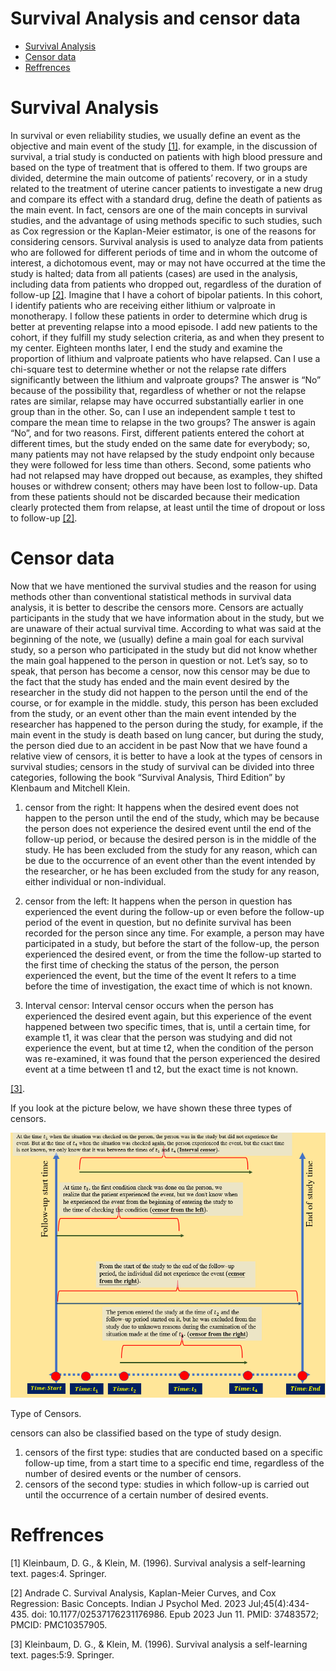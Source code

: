 # Survival Analysis and censor data


- [Survival Analysis](#survival-analysis)
- [Censor data](#censor-data)
- [Reffrences](#reffrences)

# Survival Analysis

In survival or even reliability studies, we usually define an event as
the objective and main event of the study [\[1\]](#1). for example, in
the discussion of survival, a trial study is conducted on patients with
high blood pressure and based on the type of treatment that is offered
to them. If two groups are divided, determine the main outcome of
patients’ recovery, or in a study related to the treatment of uterine
cancer patients to investigate a new drug and compare its effect with a
standard drug, define the death of patients as the main event. In fact,
censors are one of the main concepts in survival studies, and the
advantage of using methods specific to such studies, such as Cox
regression or the Kaplan-Meier estimator, is one of the reasons for
considering censors. Survival analysis is used to analyze data from
patients who are followed for different periods of time and in whom the
outcome of interest, a dichotomous event, may or may not have occurred
at the time the study is halted; data from all patients (cases) are used
in the analysis, including data from patients who dropped out,
regardless of the duration of follow-up [\[2\]](#2). Imagine that I have
a cohort of bipolar patients. In this cohort, I identify patients who
are receiving either lithium or valproate in monotherapy. I follow these
patients in order to determine which drug is better at preventing
relapse into a mood episode. I add new patients to the cohort, if they
fulfill my study selection criteria, as and when they present to my
center. Eighteen months later, I end the study and examine the
proportion of lithium and valproate patients who have relapsed. Can I
use a chi-square test to determine whether or not the relapse rate
differs significantly between the lithium and valproate groups? The
answer is “No” because of the possibility that, regardless of whether or
not the relapse rates are similar, relapse may have occurred
substantially earlier in one group than in the other. So, can I use an
independent sample t test to compare the mean time to relapse in the two
groups? The answer is again “No”, and for two reasons. First, different
patients entered the cohort at different times, but the study ended on
the same date for everybody; so, many patients may not have relapsed by
the study endpoint only because they were followed for less time than
others. Second, some patients who had not relapsed may have dropped out
because, as examples, they shifted houses or withdrew consent; others
may have been lost to follow-up. Data from these patients should not be
discarded because their medication clearly protected them from relapse,
at least until the time of dropout or loss to follow-up [\[2\]](#2).

# Censor data

Now that we have mentioned the survival studies and the reason for using
methods other than conventional statistical methods in survival data
analysis, it is better to describe the censors more. Censors are
actually participants in the study that we have information about in the
study, but we are unaware of their actual survival time. According to
what was said at the beginning of the note, we (usually) define a main
goal for each survival study, so a person who participated in the study
but did not know whether the main goal happened to the person in
question or not. Let’s say, so to speak, that person has become a
censor, now this censor may be due to the fact that the study has ended
and the main event desired by the researcher in the study did not happen
to the person until the end of the course, or for example in the middle.
study, this person has been excluded from the study, or an event other
than the main event intended by the researcher has happened to the
person during the study, for example, if the main event in the study is
death based on lung cancer, but during the study, the person died due to
an accident in be past Now that we have found a relative view of
censors, it is better to have a look at the types of censors in survival
studies; censors in the study of survival can be divided into three
categories, following the book “Survival Analysis, Third Edition” by
Klenbaum and Mitchell Klein.

1.  censor from the right: It happens when the desired event does not
    happen to the person until the end of the study, which may be
    because the person does not experience the desired event until the
    end of the follow-up period, or because the desired person is in the
    middle of the study. He has been excluded from the study for any
    reason, which can be due to the occurrence of an event other than
    the event intended by the researcher, or he has been excluded from
    the study for any reason, either individual or non-individual.

2.  censor from the left: It happens when the person in question has
    experienced the event during the follow-up or even before the
    follow-up period of the event in question, but no definite survival
    has been recorded for the person since any time. For example, a
    person may have participated in a study, but before the start of the
    follow-up, the person experienced the desired event, or from the
    time the follow-up started to the first time of checking the status
    of the person, the person experienced the event, but the time of the
    event It refers to a time before the time of investigation, the
    exact time of which is not known.

3.  Interval censor: Interval censor occurs when the person has
    experienced the desired event again, but this experience of the
    event happened between two specific times, that is, until a certain
    time, for example t1, it was clear that the person was studying and
    did not experience the event, but at time t2, when the condition of
    the person was re-examined, it was found that the person experienced
    the desired event at a time between t1 and t2, but the exact time is
    not known.

[\[3\]](#3).

If you look at the picture below, we have shown these three types of
censors.

![type of censors](Censors.png)

Type of Censors.

censors can also be classified based on the type of study design.

1.  censors of the first type: studies that are conducted based on a
    specific follow-up time, from a start time to a specific end time,
    regardless of the number of desired events or the number of censors.
2.  censors of the second type: studies in which follow-up is carried
    out until the occurrence of a certain number of desired events.

# Reffrences

<a id="1">\[1\]</a> Kleinbaum, D. G., & Klein, M. (1996). Survival
analysis a self-learning text. pages:4. Springer.

<a id="2">\[2\]</a> Andrade C. Survival Analysis, Kaplan-Meier Curves,
and Cox Regression: Basic Concepts. Indian J Psychol Med. 2023
Jul;45(4):434-435. doi: 10.1177/02537176231176986. Epub 2023 Jun 11.
PMID: 37483572; PMCID: PMC10357905.

<a id="3">\[3\]</a> Kleinbaum, D. G., & Klein, M. (1996). Survival
analysis a self-learning text. pages:5:9. Springer.
